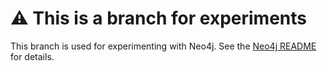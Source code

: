# :warning: This is a branch for experiments

This branch is used for experimenting with Neo4j. See the [Neo4j README](neo/README.md) for details.
